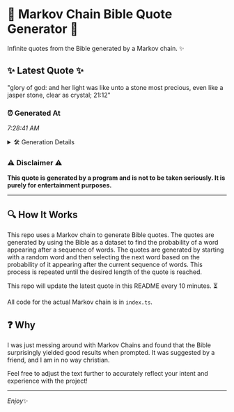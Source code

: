 # 📖 Markov Chain Bible Quote Generator 📖

Infinite quotes from the Bible generated by a Markov chain. ✨

## ✨ Latest Quote ✨
"glory of god: and her light was like unto a stone most precious, even like a jasper stone, clear as crystal; 21:12"

### ⏰ Generated At
*7:28:41 AM*

<details>
    <summary>🛠️ Generation Details</summary>
    <p>
        <strong>🌱 Seed:</strong> glory<br>
        <strong>🔄 Iterations:</strong> 21<br>
        <strong>📜 Context History:</strong><br>[ glory ]: of<br>[ glory, of ]: god:<br>[ glory, of, god: ]: and<br>[ glory, of, god:, and ]: her<br>[ glory, of, god:, and, her ]: light<br>[ glory, of, god:, and, her, light ]: was<br>[ of, god:, and, her, light, was ]: like<br>[ god:, and, her, light, was, like ]: unto<br>[ and, her, light, was, like, unto ]: a<br>[ her, light, was, like, unto, a ]: stone<br>[ light, was, like, unto, a, stone ]: most<br>[ was, like, unto, a, stone, most ]: precious,<br>[ like, unto, a, stone, most, precious, ]: even<br>[ unto, a, stone, most, precious,, even ]: like<br>[ a, stone, most, precious,, even, like ]: a<br>[ stone, most, precious,, even, like, a ]: jasper<br>[ most, precious,, even, like, a, jasper ]: stone,<br>[ precious,, even, like, a, jasper, stone, ]: clear<br>[ even, like, a, jasper, stone,, clear ]: as<br>[ like, a, jasper, stone,, clear, as ]: crystal;<br>[ a, jasper, stone,, clear, as, crystal; ]: 21:12<br>
    </p>
</details>

### ⚠️ Disclaimer ⚠️
**This quote is generated by a program and is not to be taken seriously. It is purely for entertainment purposes.**

---

## 🔍 How It Works

This repo uses a Markov chain to generate Bible quotes. The quotes are generated by using the Bible as a dataset to find the probability of a word appearing after a sequence of words. The quotes are generated by starting with a random word and then selecting the next word based on the probability of it appearing after the current sequence of words. This process is repeated until the desired length of the quote is reached.

This repo will update the latest quote in this README every 10 minutes. ⏳

All code for the actual Markov chain is in `index.ts`.

## ❓ Why

I was just messing around with Markov Chains and found that the Bible surprisingly yielded good results when prompted. 
It was suggested by a friend, and I am in no way christian.

Feel free to adjust the text further to accurately reflect your intent and experience with the project!

---

*Enjoy*✨
